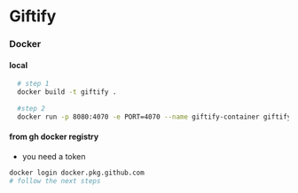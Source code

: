 # Giftify

### Docker

#### local

```bash
  # step 1
  docker build -t giftify .
  
  #step 2
  docker run -p 8080:4070 -e PORT=4070 --name giftify-container giftify
```

#### from gh docker registry

* you need a token

```bash
docker login docker.pkg.github.com
# follow the next steps
```
